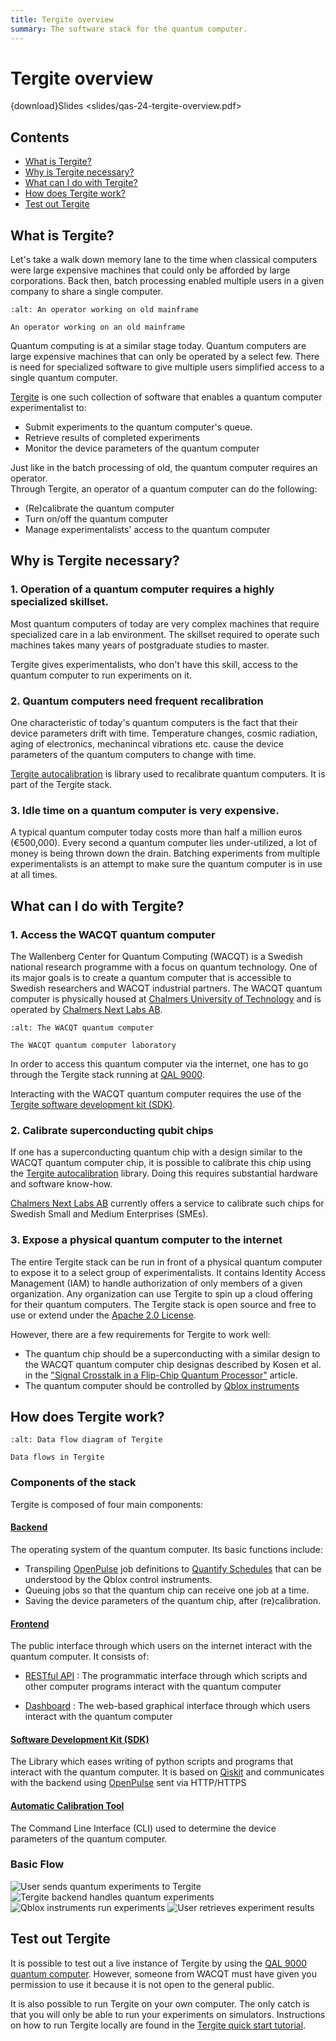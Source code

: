 ```yaml
---
title: Tergite overview
summary: The software stack for the quantum computer.
---
```


# Tergite overview

{download}Slides <slides/qas-24-tergite-overview.pdf>

## Contents

- [What is Tergite?](#what-is-tergite)
- [Why is Tergite necessary?](#why-is-tergite-necessary)
- [What can I do with Tergite?](#what-can-i-do-with-tergite)
- [How does Tergite work?](#how-does-tergite-work)
- [Test out Tergite](#test-out-tergite)

## What is Tergite?

Let's take a walk down memory lane to the time when classical computers were large expensive machines that could only be afforded by large corporations.
Back then, batch processing enabled multiple users in a given company to share a single computer.

```{figure} ./img/operator-working-on-mainframe.jpg
:alt: An operator working on old mainframe

An operator working on an old mainframe
```

Quantum computing is at a similar stage today. Quantum computers are large expensive machines that can only be operated by a select few.
There is need for specialized software to give multiple users simplified access to a single quantum computer.

[Tergite](https://tergite.github.io/) is one such collection of software that enables a quantum computer experimentalist to:

- Submit experiments to the quantum computer's queue.
- Retrieve results of completed experiments
- Monitor the device parameters of the quantum computer

Just like in the batch processing of old, the quantum computer requires an operator.  
Through Tergite, an operator of a quantum computer can do the following:

- (Re)calibrate the quantum computer
- Turn on/off the quantum computer
- Manage experimentalists' access to the quantum computer

## Why is Tergite necessary?

### 1. Operation of a quantum computer requires a highly specialized skillset.

Most quantum computers of today are very complex machines that require specialized care in a lab environment.
The skillset required to operate such machines takes many years of postgraduate studies to master.

Tergite gives experimentalists, who don't have this skill, access to the quantum computer to run experiments on it.

### 2. Quantum computers need frequent recalibration

One characteristic of today's quantum computers is the fact that their device parameters drift with time.
Temperature changes, cosmic radiation, aging of electronics, mechanincal vibrations etc. cause the
device parameters of the quantum computers to change with time.

[Tergite autocalibration](https://github.com/tergite/tergite-autocalibration/) is library used to recalibrate quantum computers. It is part of the Tergite stack.

### 3. Idle time on a quantum computer is very expensive.

A typical quantum computer today costs more than half a million euros (€500,000).
Every second a quantum computer lies under-utilized, a lot of money is being thrown down the drain.
Batching experiments from multiple experimentalists is an attempt to make sure the quantum computer is in use at all times.

## What can I do with Tergite?

### 1. Access the WACQT quantum computer

The Wallenberg Center for Quantum Computing (WACQT) is a Swedish national research programme with a focus on quantum technology.
One of its major goals is to create a quantum computer that is accessible to Swedish researchers and WACQT industrial partners.
The WACQT quantum computer is physically housed at [Chalmers University of Technology](https://www.chalmers.se/)
and is operated by [Chalmers Next Labs AB](https://chalmersnextlabs.se/).

```{figure} ./img/wacqt-quantum-computer.jpeg
:alt: The WACQT quantum computer

The WACQT quantum computer laboratory
```

In order to access this quantum computer via the internet, one has to go through the Tergite stack running at [QAL 9000](https://www.qal9000.se).

Interacting with the WACQT quantum computer requires the use of the [Tergite software development kit (SDK)](https://pypi.org/project/tergite/).

### 2. Calibrate superconducting qubit chips

If one has a superconducting quantum chip with a design similar to the WACQT quantum computer chip, it is possible to
calibrate this chip using the [Tergite autocalibration](https://github.com/tergite/tergite-autocalibration/) library.
Doing this requires substantial hardware and software know-how.

[Chalmers Next Labs AB](https://chalmersnextlabs.se/) currently offers a service to calibrate such chips for Swedish Small and Medium Enterprises (SMEs).

### 3. Expose a physical quantum computer to the internet

The entire Tergite stack can be run in front of a physical quantum computer to expose it to a select group of
experimentalists. It contains Identity Access Management (IAM) to handle authorization of only members of a
given organization. Any organization can use Tergite to spin up a cloud offering for their quantum computers.
The Tergite stack is open source and free to use or extend under the [Apache 2.0 License](https://github.com/tergite/tergite/blob/main/LICENSE.txt).

However, there are a few requirements for Tergite to work well:

- The quantum chip should be a superconducting with a similar design to the WACQT quantum computer chip designas described by Kosen et al. in the ["Signal Crosstalk in a Flip-Chip Quantum Processor"](https://journals.aps.org/prxquantum/abstract/10.1103/PRXQuantum.5.030350) article.
- The quantum computer should be controlled by [Qblox instruments](https://www.qblox.com/)

## How does Tergite work?

```{figure} ./img/tergite-data-flow.png
:alt: Data flow diagram of Tergite

Data flows in Tergite
```

### Components of the stack

Tergite is composed of four main components:

#### [Backend](https://github.com/tergite/tergite-backend)

The operating system of the quantum computer. Its basic functions include:

- Transpiling [OpenPulse](https://arxiv.org/abs/1809.03452) job definitions to [Quantify Schedules](https://quantify-os.org/docs/quantify-scheduler/dev/tutorials/Schedules%20and%20Pulses.html) that can be understood by the Qblox control instruments.
- Queuing jobs so that the quantum chip can receive one job at a time.
- Saving the device parameters of the quantum chip, after (re)calibration.

#### [Frontend](https://github.com/tergite/tergite-frontend)

The public interface through which users on the internet interact with the quantum computer. It consists of:

- [RESTful API](https://github.com/tergite/tergite-frontend/tree/main/apps/tergite-mss)
  : The programmatic interface through which scripts and other computer programs interact with the quantum computer

- [Dashboard](https://github.com/tergite/tergite-frontend/tree/main/apps/tergite-dashboard)
  : The web-based graphical interface through which users interact with the quantum computer

#### [Software Development Kit (SDK)](https://github.com/tergite/tergite)

The Library which eases writing of python scripts and programs that interact with the quantum computer.
It is based on [Qiskit](https://github.com/Qiskit/qiskit) and communicates with the backend using [OpenPulse](https://arxiv.org/abs/1809.03452) sent via HTTP/HTTPS

#### [Automatic Calibration Tool](https://github.com/tergite/tergite-autocalibration)

The Command Line Interface (CLI) used to determine the device parameters of the quantum computer.

### Basic Flow

![User sends quantum experiments to Tergite](./img/tergite-basic-flow-row-1.svg)
![Tergite backend handles quantum experiments](./img/tergite-basic-flow-row-2.svg)
![Qblox instruments run experiments](./img/tergite-basic-flow-row-3.svg)
![User retrieves experiment results](./img/tergite-basic-flow-row-4.svg)

## Test out Tergite

It is possible to test out a live instance of Tergite by using the [QAL 9000 quantum computer](https://www.qal9000.se/).
However, someone from WACQT must have given you permission to use it because it is not open to the general public.

It is also possible to run Tergite on your own computer.
The only catch is that you will only be able to run your experiments on simulators.
Instructions on how to run Tergite locally are found in the [Tergite quick start tutorial](https://tergite.github.io/tutorials/01_quick_start.html).
